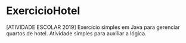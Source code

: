 # ExercicioHotel
[ATIVIDADE ESCOLAR 2019] Exercício simples em Java para gerenciar quartos de hotel.
Atividade simples para auxiliar a lógica.
